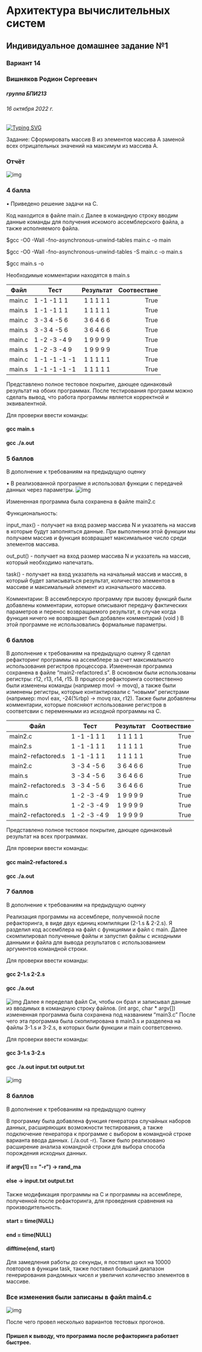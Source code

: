 # Архитектура вычислительных систем
## Индивидуальное домашнее задание №1
### Вариант 14

### Вишняков Родион Сергеевич 
##### группа БПИ213
###### 16 октября 2022 г.
[![Typing SVG](https://readme-typing-svg.herokuapp.com?color=%2336BCF7&lines=Faculty+of+Computer+science+student)](https://git.io/typing-svg)


Задание: Сформировать массив B из элементов массива A заменой всех отрицательных значений на максимум из массива A.

### Отчёт
![img](/p1.png)

### 4 балла
•	Приведено решение задачи на C.

Код находится в файле main.c
Далее в командную строку вводим данные команды для получения искомого ассемблерского файла, а также исполняемого файла.


$gcc -O0 -Wall -fno-asynchronous-unwind-tables main.c -o main


$gcc -O0 -Wall -fno-asynchronous-unwind-tables -S main.c -o main.s


$gcc main.s -o


Необходимые комментарии находятся в main.s


Файл | Тест           | Результат | Соотвествие 
-----------|----------------|:---------:|------------:
main.c     | 1 -1 -1 1 1    | 1 1 1 1 1 |        True | 
main.s     | 1 -1 -1 1 1    | 1 1 1 1 1 |        True |
main.c     | 3 -3 4 -5 6	   | 3 6 4 6 6 |       True      |
main.s     | 3 -3 4 -5 6    | 3 6 4 6 6 |       True      |
main.c     | 1 -2 -3 -4 9	  | 1 9 9 9 9 |      True       |
main.s     | 1 -2 -3 -4 9	  | 1 9 9 9 9 |     True        |
main.c     | 1 -1 -1 -1 -1	 | 1 1 1 1 1 |      True       |
main.s     | 1 -1 -1 -1 -1	  | 1 1 1 1 1 |     True        |


Представлено полное тестовое покрытие, дающее одинаковый результат на обоих программах.
После тестирования программ можно сделать вывод, что работа программы является корректной и эквивалентной.


Для проверки ввести команды:
#### gcc main.s
#### gcc ./a.out

### 5	баллов
В дополнение к требованиям на предыдущую оценку

•	В реализованной программе я использовал функции с передачей данных через параметры.
![img](/p2.png)

Измененная программа была сохранена в файле main2.c

Функциональность:


input_max() - получает на вход размер массива N и указатель на массив в которые будут заполняться данные. При выполнении этой функции мы получаем массив и функция возвращает максимальное число среди элементов массива.


out_put() - получает на вход размер массива N и указатель на массив, который необходимо напечатать.


task() - получает на вход указатель на начальный массив и массив, в который будет записываться результат, количество элементов в массиве и максимальный элемент из изначального массива.


Комментарии:
В ассемблерскую программу при вызову функций были добавлены комментарии, которые описывают передачу фактических параметров и перенос возвращаемого результат, в случае когда функция ничего не возвращает был добавлен комментарий (void )
В этой программе не использовались формальные параметры.

### 6 баллов
В дополнение к требованиям на предыдущую оценку
Я сделал рефакторинг программы на ассемблере за счет максимального использования регистров процессора. Измененная программа сохранена в файле “main2-refactored.s”. В основном были использованы регистры: r12, r13, r14, r15. В процессе рефакторинга соотвественно были изменены команды (например movl -> movq), а также были изменены регистры, которые контактировали с “новыми” регистрами (например: movl eax, -24(%rbp) -> movq rax, r12).
Также были добавлены комментарии, которые поясняют использование регистров в соответсвии с переменными из исходной программы на С.

Файл | Тест           | Результат | Соотвествие
-----------|----------------|:---------:|------------:
main2.c     | 1 -1 -1 1 1    | 1 1 1 1 1 |        True | 
main2.s     | 1 -1 -1 1 1    | 1 1 1 1 1 |        True |
main2-refactored.s     | 1 -1 -1 1 1	   | 1 1 1 1 1 |       True      |
main2.c     | 3 -3 4 -5 6    | 3 6 4 6 6 |       True      |
main.s     | 3 -3 4 -5 6	   | 3 6 4 6 6 |      True       |
main2-refactored.s       | 3 -3 4 -5 6	   | 3 6 4 6 6 |     True        |
main.c     | 1 -2 -3 -4 9	  | 1 9 9 9 9 |      True       |
main.s     | 1 -2 -3 -4 9	  | 1 9 9 9 9 |     True        |
main2-refactored.s     | 1 -2 -3 -4 9	  | 1 9 9 9 9 |     True        |

Представлено полное тестовое покрытие, дающее одинаковый результат на всех программах.


Для проверки ввести команды:
#### gcc main2-refactored.s
#### gcc ./a.out

### 7 баллов
В дополнение к требованиям на предыдущую оценку

Реализация программы на ассемблере, полученной после рефакторинга, в виде двух единиц компиляции (2-1.s & 2-2.s).
Я разделил код ассемблера на файл с функциями и файл с main. Далее скомпилировал полученные файлы и запустил файлы с исходными данными и файла для вывода результатов с использованием аргументов командной строки.


Для проверки ввести команды:
#### gcc 2-1.s 2-2.s
#### gcc ./a.out


![img](/p3.png)
Далее я переделал файл Си, чтобы он брал и записывал данные из вводимых в командную строку файлов. (int argc, char * argv[]) измененная программа была сохранена под названием “main3.c”
После чего эта программа была скопилирована в main3.s и разделена на файлы 3-1.s и 3-2.s, в которых были функции и main соответсвенно.


Для проверки ввести команды:
#### gcc 3-1.s 3-2.s
#### gcc ./a.out input.txt output.txt


![img](/p4.png)

### 8 баллов
В дополнение к требованиям на предыдущую оценку

В программу была добавлена функция генератора случайных наборов данных, расширяющих возможности тестирования, а также подключение генератора к программе с выбором в командной строке варианта ввода данных. (./a.out -r).
Также было реализовано расширение анализа командной строки для выбора способа порождения исходных данных.
#### if argv[1] == "-r") -> rand_ma
#### else -> input.txt output.txt
Также модификация программы на C и программы на ассемблере, полученной после рефакторинга, для проведения сравнения на производительность.
#### start = time(NULL)
#### end = time(NULL)
#### difftime(end, start)
Для замедления работы до секунды, я постввил цикл на 10000 повторов в функции task, также поставил больший диапазон генерирования рандомных чисел и увеличил количество элементов в массиве.
### Все изменения были записаны в файл main4.c
![img](/p5.png)

После чего провел несколько вариантов тестовых прогонов.
#### Пришел к выводу, что программа после рефакторинга работает быстрее.
